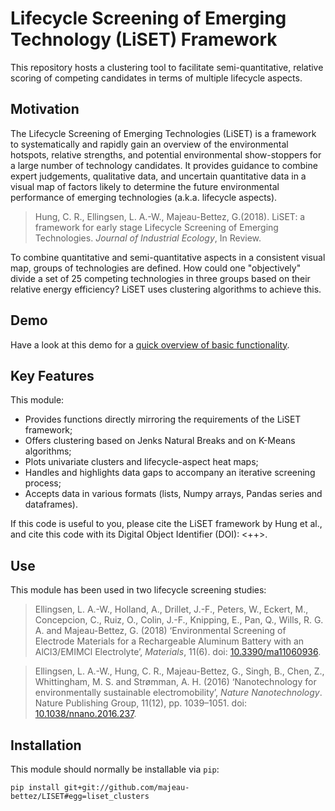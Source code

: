 Lifecycle Screening of Emerging Technology (LiSET) Framework
============================================================

This repository hosts a clustering tool to facilitate semi-quantitative, relative scoring of competing candidates in terms of multiple lifecycle aspects.


Motivation
----------

The Lifecycle Screening of Emerging Technologies (LiSET) is a framework to systematically and rapidly gain an overview of the environmental hotspots, relative strengths, and potential environmental show-stoppers for a large number of technology candidates. It provides guidance to combine expert judgements, qualitative data, and uncertain quantitative data in a visual map of factors likely to determine the future environmental performance of emerging technologies (a.k.a. lifecycle aspects).

> Hung, C. R., Ellingsen, L. A.-W., Majeau-Bettez, G.(2018). LiSET: a framework for early stage Lifecycle Screening of Emerging Technologies. _Journal of Industrial Ecology_, In Review.

To combine quantitative and semi-quantitative aspects in a consistent visual map, groups of technologies are defined. How could one "objectively" divide a set of 25 competing technologies in three groups based on their relative energy efficiency? LiSET uses clustering algorithms to achieve this.


Demo
-----

Have a look at this demo for a [quick overview of basic functionality](https://github.com/majeau-bettez/LiSET/blob/master/doc/demo_liset_clusters.ipynb).


Key Features
-------------

This module:
* Provides functions directly mirroring the requirements of the LiSET framework;
* Offers clustering based on Jenks Natural Breaks and on K-Means algorithms;
* Plots univariate clusters and lifecycle-aspect heat maps;
* Handles and highlights data gaps to accompany an iterative screening process;
* Accepts data in various formats (lists, Numpy arrays, Pandas series and dataframes).

If this code is useful to you, please cite the LiSET framework by Hung et al., and cite this code with its Digital Object Identifier (DOI): <++>.

Use
---

This module has been used in two lifecycle screening studies:

> Ellingsen, L. A.-W., Holland, A., Drillet, J.-F., Peters, W., Eckert, M., Concepcion, C., Ruiz, O., Colin, J.-F., Knipping, E., Pan, Q., Wills, R. G. A. and Majeau-Bettez, G. (2018) ‘Environmental Screening of Electrode Materials for a Rechargeable Aluminum Battery with an AlCl3/EMIMCl Electrolyte’, _Materials_, 11(6). doi: [10.3390/ma11060936](http://dx.doi.org/10.3390/ma11060936).

> Ellingsen, L. A.-W., Hung, C. R., Majeau-Bettez, G., Singh, B., Chen, Z., Whittingham, M. S. and Strømman, A. H. (2016) ‘Nanotechnology for environmentally sustainable electromobility’, _Nature Nanotechnology_. Nature Publishing Group, 11(12), pp. 1039–1051. doi: [10.1038/nnano.2016.237](http://dx.doi.org/10.1038/nnano.2016.237).


Installation
------------

This module should normally be installable via `pip`:

```
pip install git+git://github.com/majeau-bettez/LISET#egg=liset_clusters
```
